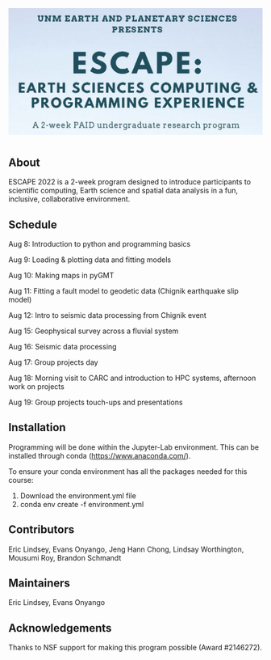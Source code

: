 ![unm-escape header](header.png)
#

## About
ESCAPE 2022 is a 2-week program designed to introduce participants to scientific
computing, Earth science and spatial data analysis in a fun, inclusive, collaborative environment.

## Schedule
Aug 8: Introduction to python and programming basics

Aug 9: Loading & plotting data and fitting models

Aug 10: Making maps in pyGMT

Aug 11: Fitting a fault model to geodetic data (Chignik earthquake slip model)

Aug 12: Intro to seismic data processing from Chignik event

Aug 15: Geophysical survey across a fluvial system

Aug 16: Seismic data processing

Aug 17: Group projects day

Aug 18: Morning visit to CARC and introduction to HPC systems, afternoon work on projects

Aug 19: Group projects touch-ups and presentations

## Installation
Programming will be done within the Jupyter-Lab environment. This can be installed through conda (https://www.anaconda.com/).

To ensure your conda environment has all the packages needed for this course:
1) Download the environment.yml file
2) conda env create -f environment.yml

## Contributors
Eric Lindsey, Evans Onyango, Jeng Hann Chong, Lindsay Worthington, Mousumi Roy, Brandon Schmandt

## Maintainers
Eric Lindsey, Evans Onyango 

## Acknowledgements
Thanks to NSF support for making this program possible (Award #2146272).
